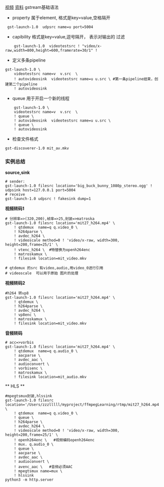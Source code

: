 [视频](https://www.youtube.com/watch?v=am_0vlQpJgE) [资料](https://rmcore.com/introduction-to-gstreamer/)
gstream基础语法

* property 属于element, 格式是key=value,空格隔开
```
 gst-launch-1.0  udpsrc name=u port=5004
```
* capibility  格式是key=value,逗号隔开， 表示对输出的 过滤
```
    gst-launch-1.0  videotestsrc ! "video/x-raw,width=800,height=600,framerate=30/1" !
```

* 定义多条pipeline
```
gst-launch-1.0 \
    videotestsrc name=v  v.src  \
    ! autovideosink  videotestsrc name=u u.src \ #第一条pipeline结束，创建第二个pipeline
    ! autovideosink
```
* queue 用于开启一个新的线程
```
    gst-launch-1.0 \
    videotestsrc name=v  v.src  \
    ! queue \
    ! autovideosink  videotestsrc name=u u.src \
    ! queue \
    ! autovideosink
```
* 检查文件格式
```
gst-discoverer-1.0 mit_av.mkv
```
### 实例总结
**source,sink**
```
# sender:
gst-launch-1.0 filesrc location='big_buck_bunny_1080p_stereo.ogg' ! udpsink host=127.0.0.1 port=5004
# receive
gst-launch-1.0 udpsrc ! fakesink dump=1
```
**视频转码1**
```
# 分辨率=>(320,200),帧率=>25,封装=>matroska
gst-launch-1.0 filesrc location='mit27_h264.mp4' \
    ! qtdemux  name=q q.video_0 \
    ! h264parse \
    ! avdec_h264 \
    ! videoscale method=0 ! 'video/x-raw, width=300, height=200,frame=25/1' \
    ! vtenc_h264 \  #特替换为openh264enc
    ! matroskamux \
    ! filesink location=mit_video.mkv

# qtdemux 的src 有video,audio,用video_0进行引用
# videoscale  可以用于原始 图片的处理
```
**视频转码2**
```
#h264 转vp8
gst-launch-1.0 filesrc location='mit27_h264.mp4' \
    ! qtdemux \
    ! h264parse \
    ! avdec_h264 \
    ! vp8enc \
    ! matroskamux \
    ! filesink location=mit_video.mkv
```

**音频转码**
```
# acc=>vorbis
gst-launch-1.0 filesrc location='mit27_h264.mp4' \
    ! qtdemux  name=q q.audio_0 \
    ! aacparse \
    ! avdec_aac \
    ! audioconvert \
    ! vorbisenc \
    ! matroskamux \
    ! filesink location=mit_audio.mkv
```

** HLS **
```
#mpegtsmux封装,hlssink
gst-launch-1.0 filesrc location='/Users/zzzlllll/myproject/ffmpegLearning/rtmp/mit27_h264.mp4' \
    ! qtdemux  name=q q.video_0 \
    ! queue \
    ! h264parse \
    ! avdec_h264 \
    ! videoscale method=0 ! 'video/x-raw, width=300, height=200,frame=25/1' \
    ! openh264enc \   #视频编码openh264enc
    ! mux. q.audio_0 \
    ! queue \
    ! aacparse \
    ! avdec_aac \
    ! audioconvert \
    ! avenc_aac \   #音频必须AAC
    ! mpegtsmux name=mux \
    ! hlssink
python3 -m http.server
```